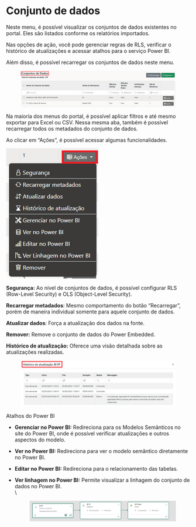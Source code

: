 # Conjunto de dados

Neste menu, é possível visualizar os conjuntos de dados existentes no portal. Eles são listados conforme os relatórios importados.&#x20;

Nas opções de ação, você pode gerenciar regras de RLS, verificar o histórico de atualizações e acessar atalhos para o serviço Power BI.&#x20;

Além disso, é possível recarregar os conjuntos de dados neste menu.

<figure><img src="../../.gitbook/assets/image (30).png" alt=""><figcaption></figcaption></figure>

Na maioria dos menus do portal, é possível aplicar filtros e até mesmo exportar para Excel ou CSV. Nessa mesma aba, também é possível recarregar todos os metadados do conjunto de dados.

Ao clicar em “Ações”, é possível acessar algumas funcionalidades.

![](<../../.gitbook/assets/image (31).png>)



**Segurança:** Ao nível de conjuntos de dados, é possível configurar RLS (Row-Level Security) e OLS (Object-Level Security).

**Recarregar metadados**: Mesmo comportamento do botão “Recarregar”, porém de maneira individual somente para aquele conjunto de dados.

**Atualizar dados**: Força a atualização dos dados na fonte.

**Remover:** Remove o conjunto de dados do Power Embedded.

**Histórico de atualização:** Oferece uma visão detalhada sobre as atualizações realizadas.

<figure><img src="../../.gitbook/assets/image (32).png" alt=""><figcaption></figcaption></figure>



Atalhos do Power BI

*   **Gerenciar no Power BI:** Redireciona para os Modelos Semânticos no site do Power BI, onde é possível verificar atualizações e outros aspectos do modelo.

    &#x20;
*   **Ver no Power BI:** Redireciona para ver o modelo semântico diretamente no Power BI.

    &#x20;
*   **Editar no Power BI:** Redireciona para o relacionamento das tabelas.

    &#x20;
*   **Ver linhagem no Power BI:** Permite visualizar a linhagem do conjunto de dados no Power BI.\
    \


    <figure><img src="../../.gitbook/assets/image (33).png" alt=""><figcaption></figcaption></figure>

